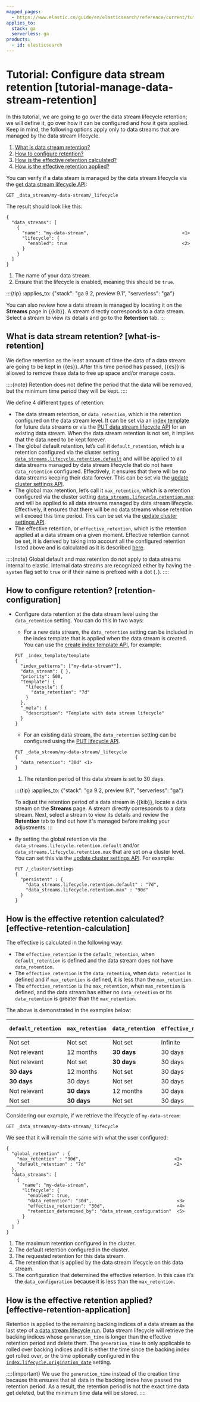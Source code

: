 ```yaml
---
mapped_pages:
  - https://www.elastic.co/guide/en/elasticsearch/reference/current/tutorial-manage-data-stream-retention.html
applies_to:
  stack: ga
  serverless: ga
products:
  - id: elasticsearch
---
```


# Tutorial: Configure data stream retention [tutorial-manage-data-stream-retention]

In this tutorial, we are going to go over the data stream lifecycle retention; we will define it, go over how it can be configured and how it gets applied. Keep in mind, the following options apply only to data streams that are managed by the data stream lifecycle.

1. [What is data stream retention?](#what-is-retention)
2. [How to configure retention?](#retention-configuration)
3. [How is the effective retention calculated?](#effective-retention-calculation)
4. [How is the effective retention applied?](#effective-retention-application)

You can verify if a data steam is managed by the data stream lifecycle via the [get data stream lifecycle API](https://www.elastic.co/docs/api/doc/elasticsearch/operation/operation-indices-get-data-lifecycle):

```console
GET _data_stream/my-data-stream/_lifecycle
```

The result should look like this:

```console-result
{
  "data_streams": [
    {
      "name": "my-data-stream",                                   <1>
      "lifecycle": {
        "enabled": true                                           <2>
      }
    }
  ]
}
```

1. The name of your data stream.
2. Ensure that the lifecycle is enabled, meaning this should be `true`.


:::{tip}
:applies_to: {"stack": "ga 9.2, preview 9.1", "serverless": "ga"}

You can also review how a data stream is managed by locating it on the **Streams** page in {{kib}}. A stream directly corresponds to a data stream. Select a stream to view its details and go to the **Retention** tab.
:::

## What is data stream retention? [what-is-retention]

We define retention as the least amount of time the data of a data stream are going to be kept in {{es}}. After this time period has passed, {{es}} is allowed to remove these data to free up space and/or manage costs.

::::{note}
Retention does not define the period that the data will be removed, but the minimum time period they will be kept.
::::


We define 4 different types of retention:

* The data stream retention, or `data_retention`, which is the retention configured on the data stream level. It can be set via an [index template](../../data-store/templates.md) for future data streams or via the [PUT data stream lifecycle API](https://www.elastic.co/docs/api/doc/elasticsearch/operation/operation-indices-put-data-lifecycle) for an existing data stream. When the data stream retention is not set, it implies that the data need to be kept forever.
* The global default retention, let’s call it `default_retention`, which is a retention configured via the cluster setting [`data_streams.lifecycle.retention.default`](elasticsearch://reference/elasticsearch/configuration-reference/data-stream-lifecycle-settings.md#data-streams-lifecycle-retention-default) and will be applied to all data streams managed by data stream lifecycle that do not have `data_retention` configured. Effectively, it ensures that there will be no data streams keeping their data forever. This can be set via the [update cluster settings API](https://www.elastic.co/docs/api/doc/elasticsearch/operation/operation-cluster-put-settings).
* The global max retention, let’s call it `max_retention`, which is a retention configured via the cluster setting [`data_streams.lifecycle.retention.max`](elasticsearch://reference/elasticsearch/configuration-reference/data-stream-lifecycle-settings.md#data-streams-lifecycle-retention-max) and will be applied to all data streams managed by data stream lifecycle. Effectively, it ensures that there will be no data streams whose retention will exceed this time period. This can be set via the [update cluster settings API](https://www.elastic.co/docs/api/doc/elasticsearch/operation/operation-cluster-put-settings).
* The effective retention, or `effective_retention`, which is the retention applied at a data stream on a given moment. Effective retention cannot be set, it is derived by taking into account all the configured retention listed above and is calculated as it is described [here](#effective-retention-calculation).

::::{note}
Global default and max retention do not apply to data streams internal to elastic. Internal data streams are recognized either by having the `system` flag set to `true` or if their name is prefixed with a dot (`.`).
::::



## How to configure retention? [retention-configuration]

* Configure data retention at the data stream level using the `data_retention` setting. You can do this in two ways:

     * For a new data stream, the `data_retention` setting can be included in the index template that is applied when the data stream is created. You can use the [create index template API](https://www.elastic.co/docs/api/doc/elasticsearch/operation/operation-indices-put-index-template), for example:

    ```console
    PUT _index_template/template
    {
      "index_patterns": ["my-data-stream*"],
      "data_stream": { },
      "priority": 500,
      "template": {
        "lifecycle": {
          "data_retention": "7d"
        }
      },
      "_meta": {
        "description": "Template with data stream lifecycle"
      }
    }
    ```

     * For an existing data stream, the `data_retention` setting can be configured using the [PUT lifecycle API](https://www.elastic.co/docs/api/doc/elasticsearch/operation/operation-indices-put-data-lifecycle).

    ```console
    PUT _data_stream/my-data-stream/_lifecycle
    {
      "data_retention": "30d" <1>
    }
    ```

    1. The retention period of this data stream is set to 30 days.

    :::{tip}
    :applies_to: {"stack": "ga 9.2, preview 9.1", "serverless": "ga"}

    To adjust the retention period of a data stream in {{kib}}, locate a data stream on the **Streams** page. A stream directly corresponds to a data stream. Next, select a stream to view its details and review the **Retention** tab to find out how it's managed before making your adjustments.
    :::

* By setting the global retention via the `data_streams.lifecycle.retention.default` and/or `data_streams.lifecycle.retention.max` that are set on a cluster level. You can set this via the [update cluster settings API](https://www.elastic.co/docs/api/doc/elasticsearch/operation/operation-cluster-put-settings). For example:

    ```console
    PUT /_cluster/settings
    {
      "persistent" : {
        "data_streams.lifecycle.retention.default" : "7d",
        "data_streams.lifecycle.retention.max" : "90d"
      }
    }
    ```



## How is the effective retention calculated? [effective-retention-calculation]

The effective is calculated in the following way:

* The `effective_retention` is the `default_retention`, when `default_retention` is defined and the data stream does not have `data_retention`.
* The `effective_retention` is the `data_retention`, when `data_retention` is defined and if `max_retention` is defined, it is less than the `max_retention`.
* The `effective_retention` is the `max_retention`, when `max_retention` is defined, and the data stream has either no `data_retention` or its `data_retention` is greater than the `max_retention`.

The above is demonstrated in the examples below:

| `default_retention` | `max_retention` | `data_retention` | `effective_retention` | Retention determined by |
| --- | --- | --- | --- | --- |
| Not set | Not set | Not set | Infinite | N/A |
| Not relevant | 12 months | **30 days** | 30 days | `data_retention` |
| Not relevant | Not set | **30 days** | 30 days | `data_retention` |
| **30 days** | 12 months | Not set | 30 days | `default_retention` |
| **30 days** | 30 days | Not set | 30 days | `default_retention` |
| Not relevant | **30 days** | 12 months | 30 days | `max_retention` |
| Not set | **30 days** | Not set | 30 days | `max_retention` |

Considering our example, if we retrieve the lifecycle of `my-data-stream`:

```console
GET _data_stream/my-data-stream/_lifecycle
```

We see that it will remain the same with what the user configured:

```console-result
{
  "global_retention" : {
    "max_retention" : "90d",                                   <1>
    "default_retention" : "7d"                                 <2>
  },
  "data_streams": [
    {
      "name": "my-data-stream",
      "lifecycle": {
        "enabled": true,
        "data_retention": "30d",                                <3>
        "effective_retention": "30d",                           <4>
        "retention_determined_by": "data_stream_configuration"  <5>
      }
    }
  ]
}
```

1. The maximum retention configured in the cluster.
2. The default retention configured in the cluster.
3. The requested retention for this data stream.
4. The retention that is applied by the data stream lifecycle on this data stream.
5. The configuration that determined the effective retention. In this case it’s the `data_configuration` because it is less than the `max_retention`.



## How is the effective retention applied? [effective-retention-application]

Retention is applied to the remaining backing indices of a data stream as the last step of [a data stream lifecycle run](../data-stream.md#data-streams-lifecycle-how-it-works). Data stream lifecycle will retrieve the backing indices whose `generation_time` is longer than the effective retention period and delete them. The `generation_time` is only applicable to rolled over backing indices and it is either the time since the backing index got rolled over, or the time optionally configured in the [`index.lifecycle.origination_date`](elasticsearch://reference/elasticsearch/configuration-reference/data-stream-lifecycle-settings.md#index-data-stream-lifecycle-origination-date) setting.

::::{important}
We use the `generation_time` instead of the creation time because this ensures that all data in the backing index have passed the retention period. As a result, the retention period is not the exact time data get deleted, but the minimum time data will be stored.
::::

